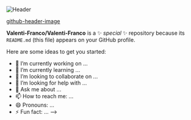 ![Header](./https://github.com/Valenti-Franco/Valenti-Franco/assets/94399375/4186646d-6b20-44ca-a7e5-6cff25a73178)

[github-header-image](https://github.com/Valenti-Franco/Valenti-Franco/assets/94399375/4186646d-6b20-44ca-a7e5-6cff25a73178)

**Valenti-Franco/Valenti-Franco** is a ✨ _special_ ✨ repository because its `README.md` (this file) appears on your GitHub profile.

Here are some ideas to get you started:

- 🔭 I’m currently working on ...
- 🌱 I’m currently learning ...
- 👯 I’m looking to collaborate on ...
- 🤔 I’m looking for help with ...
- 💬 Ask me about ...
- 📫 How to reach me: ...
- 😄 Pronouns: ...
- ⚡ Fun fact: ...
-->
